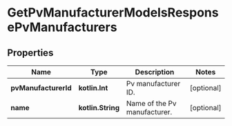
# GetPvManufacturerModelsResponsePvManufacturers

## Properties
Name | Type | Description | Notes
------------ | ------------- | ------------- | -------------
**pvManufacturerId** | **kotlin.Int** | Pv manufacturer ID. |  [optional]
**name** | **kotlin.String** | Name of the Pv manufacturer. |  [optional]



